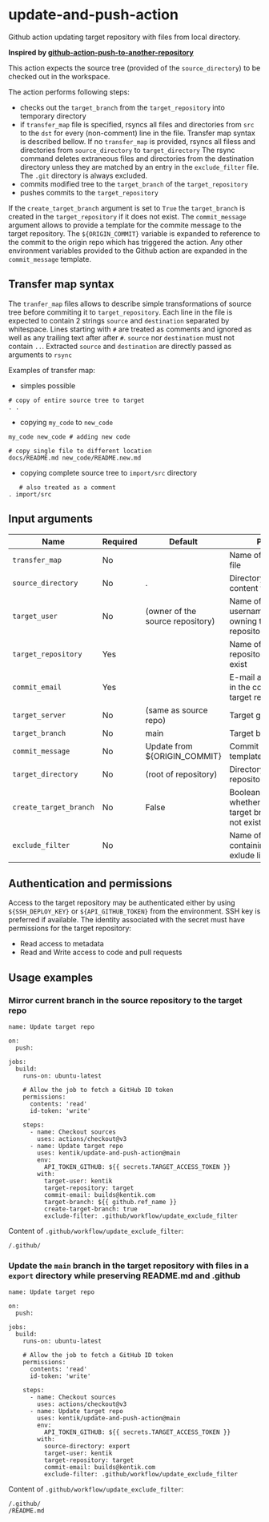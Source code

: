 # update-and-push-action
Github action updating target repository with files from local directory.

**Inspired by [github-action-push-to-another-repository](https://github.com/cpina/github-action-push-to-another-repository)**

This action expects the source tree (provided of the `source_directory`) to be checked out in the workspace.

The action performs following steps:
- checks out the `target_branch` from the `target_repository` into temporary directory
- if `transfer_map` file is specified, rsyncs all files and directories from `src` to the `dst` for every (non-comment) line in the file.
  Transfer map syntax is described bellow.
  If no `transfer_map` is provided, rsyncs all filess and directories from `source_directory` to `target_directory`
  The rsync command deletes extraneous files and directories from the destination directory unless they are matched by an entry
  in the `exclude_filter` file. The `.git` directory is always excluded.
- commits modified tree to the `target_branch` of the `target_repository`
- pushes commits to the `target_repository`

If the `create_target_branch` argument is set to `True` the `target_branch` is created in the `target_repository` if it does not exist.
The `commit_message` argument allows to provide a template for the commite message to the target repository. The `${ORIGIN_COMMIT}` variable
is expanded to reference to the commit to the origin repo which has triggered the action. Any other environment variables provided
to the Github action are expanded in the `commit_message` template.

## Transfer map syntax

The `tranfer_map` files allows to describe simple transformations of source tree before commiting it to `target_repository`.
Each line in the file is expected to contain 2 strings `source` and `destination` separated by whitespace.
Lines starting with `#` are treated as comments and ignored as well as any trailing text after after `#`.
`source` nor `destination` must not contain `..`.
Extracted `source` and `destination` are directly passed as arguments to `rsync`

Examples of transfer map:
- simples possible
```
# copy of entire source tree to target
. .
```
- copying `my_code` to `new_code`
```
my_code new_code # adding new code

# copy single file to different location
docs/README.md new_code/README.new.md
```
- copying complete source tree to `import/src` directory 
```
   # also treated as a comment
. import/src
```

## Input arguments

| Name | Required | Default | Purpose |
| ---- | ---------| ------- | ------- |
| `transfer_map` | No | | Name of tranfer map file |
| `source_directory`| No | . | Directory providing content for the update |
| `target_user` | No | (owner of the source repository) | Name of the username/organization owning the target repository |
| `target_repository`| Yes | | Name of the target repository. It must exist |
| `commit_email` | Yes | | E-mail address to use in the commit to the target repository |
| `target_server` | No | (same as source repo) | Target git server |
| `target_branch` | No | main | Target branch name |
| `commit_message` | No | Update from ${ORIGIN_COMMIT} | Commit message template |
| `target_directory` | No | (root of repository) | Directory in the target repository to update |
| `create_target_branch` | No | False | Boolean indicating whether to create the target branch if it does not exist |
| `exclude_filter` | No | | Name of file containing rsync-style exlude list |

## Authentication and permissions

Access to the target repository may be authenticated either by using `${SSH_DEPLOY_KEY}` or `${API_GITHUB_TOKEN}` from the environment.
SSH key is preferred if available. The identity associated with the secret must have permissions for the target repository:
- Read access to metadata
- Read and Write access to code and pull requests

## Usage examples

### Mirror current branch in the source repository to the target repo

```
name: Update target repo

on:
  push:

jobs:
  build:
    runs-on: ubuntu-latest

    # Allow the job to fetch a GitHub ID token
    permissions:
      contents: 'read'
      id-token: 'write'

    steps:
      - name: Checkout sources
        uses: actions/checkout@v3
      - name: Update target repo
        uses: kentik/update-and-push-action@main
        env:
          API_TOKEN_GITHUB: ${{ secrets.TARGET_ACCESS_TOKEN }}
        with:
          target-user: kentik
          target-repository: target
          commit-email: builds@kentik.com
          target-branch: ${{ github.ref_name }}
          create-target-branch: true
          exclude-filter: .github/workflow/update_exclude_filter
```
Content of `.github/workflow/update_exclude_filter`:
```
/.github/
```

### Update the `main` branch in the target repository with files in a `export` directory while preserving README.md and .github
```
name: Update target repo

on:
  push:

jobs:
  build:
    runs-on: ubuntu-latest

    # Allow the job to fetch a GitHub ID token
    permissions:
      contents: 'read'
      id-token: 'write'

    steps:
      - name: Checkout sources
        uses: actions/checkout@v3
      - name: Update target repo
        uses: kentik/update-and-push-action@main
        env:
          API_TOKEN_GITHUB: ${{ secrets.TARGET_ACCESS_TOKEN }}
        with:
          source-directory: export
          target-user: kentik
          target-repository: target
          commit-email: builds@kentik.com
          exclude-filter: .github/workflow/update_exclude_filter
```
Content of `.github/workflow/update_exclude_filter`:
```
/.github/
/README.md
```
